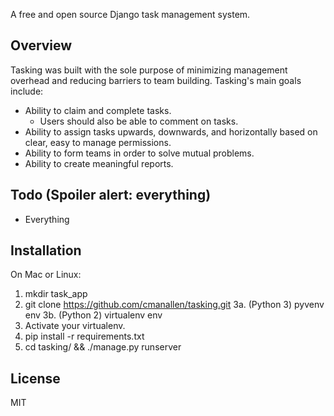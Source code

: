 A free and open source Django task management system.

Overview
--------

Tasking was built with the sole purpose of minimizing management overhead and reducing barriers to team building.
Tasking's main goals include:
* Ability to claim and complete tasks.
	* Users should also be able to comment on tasks.
* Ability to assign tasks upwards, downwards, and horizontally based on clear, easy to manage permissions.
* Ability to form teams in order to solve mutual problems.
* Ability to create meaningful reports.

Todo (Spoiler alert: everything)
--------------------------------

* Everything

Installation
------------

On Mac or Linux:
1. mkdir task_app
2. git clone https://github.com/cmanallen/tasking.git
3a. (Python 3) pyvenv env
3b. (Python 2) virtualenv env
4. Activate your virtualenv.
5. pip install -r requirements.txt
6. cd tasking/ && ./manage.py runserver

License
-------

MIT